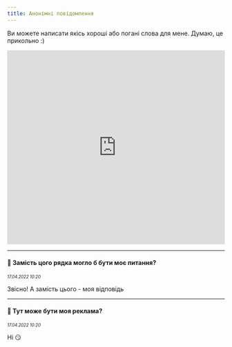```yaml
---
title: Анонімні повідомлення
---
```


Ви можете написати якісь хороші або погані слова для мене. Думаю, це прикольно :)

<center><iframe src="https://docs.google.com/forms/d/e/1FAIpQLScoSUpo3pUosWKOUyTFvYIOmKIWKrNoCs5zOCRIPa93ylJuuA/viewform?embedded=true" frameborder="0" width="100%" height="450" marginheight="0" marginwidth="0"></iframe></center>

---

#### **💬  Замість цого рядка могло б бути моє питання?**

<sup><sup><i>17.04.2022 10:20</i></sup></sup>

Звісно! А замість цього - моя відповідь


---

#### **💬 Тут може бути моя реклама?**

<sup><sup><i>17.04.2022 10:20</i></sup></sup>

Ні 😏

